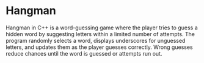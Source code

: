 # Hangman
Hangman in C++ is a word-guessing game where the player tries to guess a hidden word by suggesting letters within a limited number of attempts. The program randomly selects a word, displays underscores for unguessed letters, and updates them as the player guesses correctly. Wrong guesses reduce chances until the word is guessed or attempts run out.
